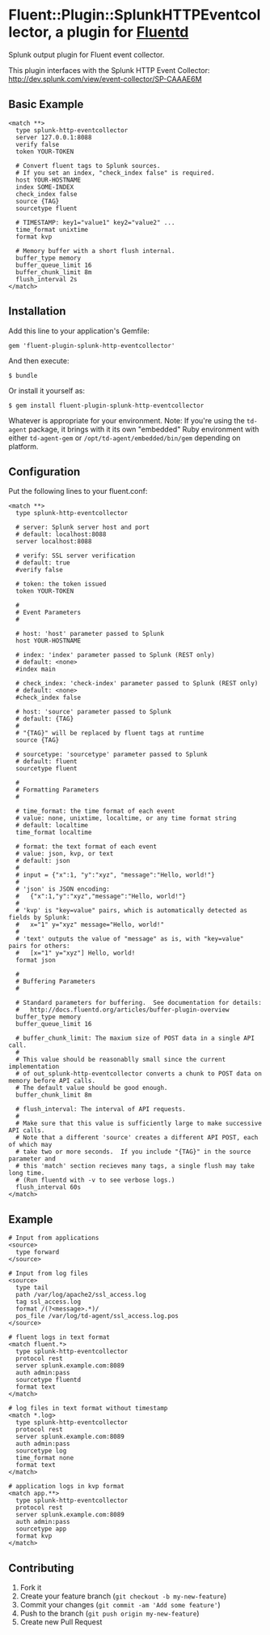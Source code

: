 # Fluent::Plugin::SplunkHTTPEventcollector, a plugin for [Fluentd](http://fluentd.org)

Splunk output plugin for Fluent event collector.

This plugin interfaces with the Splunk HTTP Event Collector:
  http://dev.splunk.com/view/event-collector/SP-CAAAE6M

## Basic Example

    <match **>
      type splunk-http-eventcollector
      server 127.0.0.1:8088
      verify false
      token YOUR-TOKEN

      # Convert fluent tags to Splunk sources.
      # If you set an index, "check_index false" is required.
      host YOUR-HOSTNAME
      index SOME-INDEX
      check_index false
      source {TAG}
      sourcetype fluent

      # TIMESTAMP: key1="value1" key2="value2" ...
      time_format unixtime
      format kvp

      # Memory buffer with a short flush internal.
      buffer_type memory
      buffer_queue_limit 16
      buffer_chunk_limit 8m
      flush_interval 2s
    </match>

## Installation

Add this line to your application's Gemfile:

    gem 'fluent-plugin-splunk-http-eventcollector'

And then execute:

    $ bundle

Or install it yourself as:

    $ gem install fluent-plugin-splunk-http-eventcollector

Whatever is appropriate for your environment. Note: If you're using the
`td-agent` package, it brings with it its own "embedded" Ruby environment with
either `td-agent-gem` or `/opt/td-agent/embedded/bin/gem` depending on platform.

## Configuration

Put the following lines to your fluent.conf:

    <match **>
      type splunk-http-eventcollector

      # server: Splunk server host and port
      # default: localhost:8088
      server localhost:8088

      # verify: SSL server verification
      # default: true
      #verify false

      # token: the token issued
      token YOUR-TOKEN

      #
      # Event Parameters
      #

      # host: 'host' parameter passed to Splunk
      host YOUR-HOSTNAME

      # index: 'index' parameter passed to Splunk (REST only)
      # default: <none>
      #index main

      # check_index: 'check-index' parameter passed to Splunk (REST only)
      # default: <none>
      #check_index false

      # host: 'source' parameter passed to Splunk
      # default: {TAG}
      #
      # "{TAG}" will be replaced by fluent tags at runtime
      source {TAG}

      # sourcetype: 'sourcetype' parameter passed to Splunk
      # default: fluent
      sourcetype fluent

      #
      # Formatting Parameters
      #

      # time_format: the time format of each event
      # value: none, unixtime, localtime, or any time format string
      # default: localtime
      time_format localtime

      # format: the text format of each event
      # value: json, kvp, or text
      # default: json
      #
      # input = {"x":1, "y":"xyz", "message":"Hello, world!"}
      # 
      # 'json' is JSON encoding:
      #   {"x":1,"y":"xyz","message":"Hello, world!"}
      # 
      # 'kvp' is "key=value" pairs, which is automatically detected as fields by Splunk:
      #   x="1" y="xyz" message="Hello, world!"
      # 
      # 'text' outputs the value of "message" as is, with "key=value" pairs for others:
      #   [x="1" y="xyz"] Hello, world!
      format json

      #
      # Buffering Parameters
      #

      # Standard parameters for buffering.  See documentation for details:
      #   http://docs.fluentd.org/articles/buffer-plugin-overview
      buffer_type memory
      buffer_queue_limit 16

      # buffer_chunk_limit: The maxium size of POST data in a single API call.
      # 
      # This value should be reasonablly small since the current implementation
      # of out_splunk-http-eventcollector converts a chunk to POST data on memory before API calls.
      # The default value should be good enough.
      buffer_chunk_limit 8m

      # flush_interval: The interval of API requests.
      # 
      # Make sure that this value is sufficiently large to make successive API calls.
      # Note that a different 'source' creates a different API POST, each of which may
      # take two or more seconds.  If you include "{TAG}" in the source parameter and
      # this 'match' section recieves many tags, a single flush may take long time.
      # (Run fluentd with -v to see verbose logs.)
      flush_interval 60s
    </match>

## Example

    # Input from applications
    <source>
      type forward
    </source>

    # Input from log files
    <source>
      type tail
      path /var/log/apache2/ssl_access.log
      tag ssl_access.log
      format /(?<message>.*)/
      pos_file /var/log/td-agent/ssl_access.log.pos
    </source>

    # fluent logs in text format
    <match fluent.*>
      type splunk-http-eventcollector
      protocol rest
      server splunk.example.com:8089
      auth admin:pass
      sourcetype fluentd
      format text
    </match>

    # log files in text format without timestamp
    <match *.log>
      type splunk-http-eventcollector
      protocol rest
      server splunk.example.com:8089
      auth admin:pass
      sourcetype log
      time_format none
      format text
    </match>

    # application logs in kvp format
    <match app.**>
      type splunk-http-eventcollector
      protocol rest
      server splunk.example.com:8089
      auth admin:pass
      sourcetype app
      format kvp
    </match>

## Contributing

1. Fork it
2. Create your feature branch (`git checkout -b my-new-feature`)
3. Commit your changes (`git commit -am 'Add some feature'`)
4. Push to the branch (`git push origin my-new-feature`)
5. Create new Pull Request
